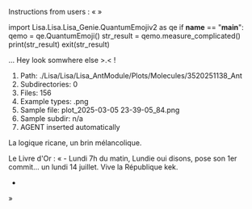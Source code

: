Instructions from users : «
 »

import Lisa.Lisa.Lisa_Genie.QuantumEmojiv2 as qe
if __name__ == "__main__":
  qemo = qe.QuantumEmoji()
  str_result = qemo.measure_complicated()
  print(str_result)
  exit(str_result)

... Hey look somwhere else >.< !

1. Path: ./Lisa/Lisa/Lisa_AntModule/Plots/Molecules/3520251138_Ant
2. Subdirectories: 0
3. Files: 156
4. Example types: .png
5. Sample file: plot_2025-03-05 23-39-05_84.png
6. Sample subdir: n/a
7. AGENT inserted automatically

La logique ricane, un brin mélancolique.


Le Livre d'Or : « - Lundi 7h du matin, Lundie oui disons, pose son 1er commit... un lundi 14 juillet. Vive la République kek.
- <you agent message> 
»
